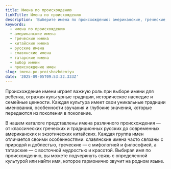 ```yaml
---
title: Имена по происхождению
linkTitle: Имена по происхождению
description: 'Выберите имена по происхождению: американские, греческие, китайские, русские, славянские и татарские имена с подробными описаниями и значениями.'
keywords:
  - имена по происхождению
  - американские имена
  - греческие имена
  - китайские имена
  - русские имена
  - славянские имена
  - татарские имена
  - выбор имени
  - происхождение имен
slug: imena-po-proishozhdeniyu
date: '2025-09-05T09:53:32.333Z'
---
```


Происхождение имени играет важную роль при выборе имени для ребенка, отражая культурные традиции, историческое наследие и семейные ценности. Каждая культура имеет свои уникальные традиции именования, особенности звучания и глубокие значения, которые передаются из поколения в поколение.

В нашем каталоге представлены имена различного происхождения — от классических греческих и традиционных русских до современных американских и экзотических китайских. Каждая группа имен отличается своими особенностями: славянские имена часто связаны с природой и доблестью, греческие — с мифологией и философией, а татарские — с восточной мудростью и красотой. Выбирая имя по происхождению, вы можете подчеркнуть связь с определенной культурой или найти имя, которое гармонично звучит на родном языке.
